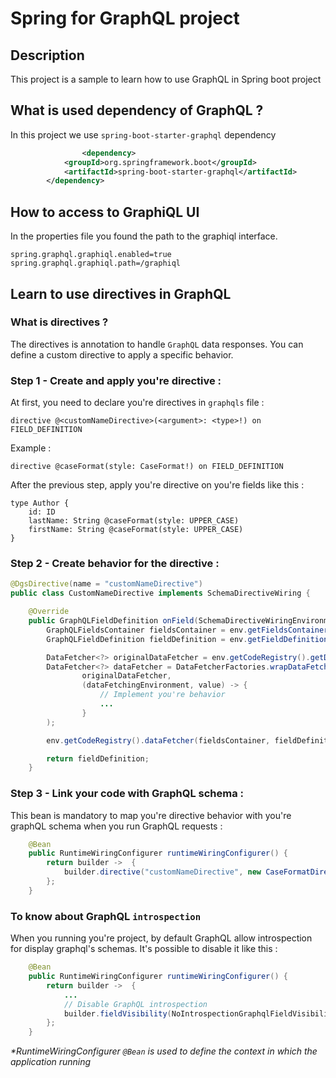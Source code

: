 # Spring for GraphQL project

## Description
This project is a sample to learn how to use GraphQL in Spring boot project

## What is used dependency of GraphQL ?
In this project we use  `spring-boot-starter-graphql`  dependency

```xml
                <dependency>
			<groupId>org.springframework.boot</groupId>
			<artifactId>spring-boot-starter-graphql</artifactId>
		</dependency>
```

## How to access to GraphiQL UI
In the properties file you found the path to the graphiql interface. 
```properties
spring.graphql.graphiql.enabled=true
spring.graphql.graphiql.path=/graphiql
```

## Learn to use directives in GraphQL
### What is directives ?
The directives is annotation to handle `GraphQL` data responses. You can define a custom directive to apply a specific behavior.

### Step 1 - Create and apply you're directive :
At first, you need to declare you're directives in `graphqls` file :
```graphqls
directive @<customNameDirective>(<argument>: <type>!) on FIELD_DEFINITION
```
Example : 

```graphqls
directive @caseFormat(style: CaseFormat!) on FIELD_DEFINITION
```
After the previous step, apply you're directive on you're fields like this :
```graphqls
type Author {
    id: ID
    lastName: String @caseFormat(style: UPPER_CASE)
    firstName: String @caseFormat(style: UPPER_CASE)
}
```

### Step 2 - Create behavior for the directive :
```java
@DgsDirective(name = "customNameDirective")
public class CustomNameDirective implements SchemaDirectiveWiring {

    @Override
    public GraphQLFieldDefinition onField(SchemaDirectiveWiringEnvironment<GraphQLFieldDefinition> env) {
        GraphQLFieldsContainer fieldsContainer = env.getFieldsContainer();
        GraphQLFieldDefinition fieldDefinition = env.getFieldDefinition();

        DataFetcher<?> originalDataFetcher = env.getCodeRegistry().getDataFetcher(fieldsContainer, fieldDefinition);
        DataFetcher<?> dataFetcher = DataFetcherFactories.wrapDataFetcher(
                originalDataFetcher,
                (dataFetchingEnvironment, value) -> {
                    // Implement you're behavior
                    ...
                }
        );

        env.getCodeRegistry().dataFetcher(fieldsContainer, fieldDefinition, dataFetcher);

        return fieldDefinition;
    }
```

### Step 3 - Link your code with GraphQL schema :
This bean is mandatory to map you're directive behavior with you're graphQL schema when you run GraphQL requests :
```java
    @Bean
    public RuntimeWiringConfigurer runtimeWiringConfigurer() {
        return builder ->  {
            builder.directive("customNameDirective", new CaseFormatDirective());
        };
    }
```

### To know about GraphQL `introspection`
When you running you're project, by default GraphQL allow introspection for display graphql's schemas.
It's possible to disable it like this : 
```java
    @Bean
    public RuntimeWiringConfigurer runtimeWiringConfigurer() {
        return builder ->  {
            ...
            // Disable GraphQL introspection
            builder.fieldVisibility(NoIntrospectionGraphqlFieldVisibility.NO_INTROSPECTION_FIELD_VISIBILITY);
        };
    }
```
_*RuntimeWiringConfigurer `@Bean` is used to define the context in which the application running_
